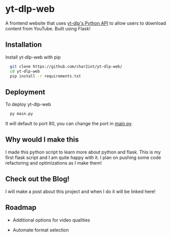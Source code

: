 
# yt-dlp-web

A frontend website that uses [yt-dlp's Python API](https://github.com/yt-dlp/yt-dlp/blob/master/yt_dlp/YoutubeDL.py#L183) to allow users to download content from YouTube. Built using Flask!


## Installation

Install yt-dlp-web with pip

```bash
  git clone https://github.com/char2int/yt-dlp-web/
  cd yt-dlp-web
  pip install -r requirements.txt
```


## Deployment

To deploy yt-dlp-web

```bash
  py main.py
```

It will default to port 80, you can change the port in [main.py](https://github.com/char2int/yt-dlp-web/blob/main/main.py).
## Why would I make this
I made this python script to learn more about python and flask. This is my first flask script and I am quite happy with it. I plan on pushing some code refactoring and optimizations as I make them!
## Check out the Blog!

I will make a post about this project and when I do it will be linked here!
## Roadmap

- Additional options for video qualities

- Automate format selection

